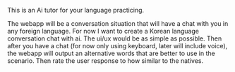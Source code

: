 This is an Ai tutor for your language practicing.

The webapp will be a conversation situation that will have a chat with you in any foreign language. For now I want to create a Korean language conversation chat with ai. The ui/ux would be as simple as possible. Then after you have a chat (for now only using keyboard, later will include voice), the webapp will output an alternative words that are better to use in the scenario. Then rate the user response to how similar to the natives. 